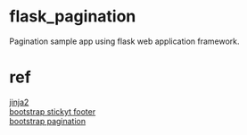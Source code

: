 # flask_pagination
Pagination sample app using flask web application framework.

# ref
[jinja2](https://jinja.palletsprojects.com/en/2.10.x/)  
[bootstrap stickyt footer](https://getbootstrap.com/docs/4.0/examples/sticky-footer-navbar/)  
[bootstrap pagination](https://getbootstrap.com/docs/4.0/components/pagination/)
